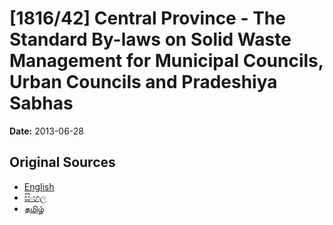 # [1816/42] Central Province - The Standard By-laws on Solid Waste Management for Municipal Councils, Urban Councils and Pradeshiya Sabhas

**Date:** 2013-06-28

## Original Sources

- [English](https://documents.gov.lk/view/extra-gazettes/2013/6/1816-42_E.pdf)
- [සිංහල](https://documents.gov.lk/view/extra-gazettes/2013/6/1816-42_S.pdf)
- [தமிழ்](https://documents.gov.lk/view/extra-gazettes/2013/6/1816-42_T.pdf)

